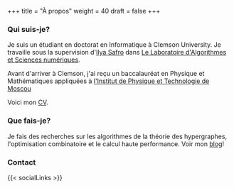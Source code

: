 +++
title = "À propos"
weight = 40
draft = false
+++

### Qui suis-je?

Je suis un étudiant en doctorat en Informatique à Clemson University. Je travaille sous la supervision d'[Ilya Safro](https://people.cs.clemson.edu/~isafro/) dans [Le Laboratoire d'Algorithmes et Sciences numériques](https://people.cs.clemson.edu/~isafro/group.html).

Avant d'arriver à Clemson, j'ai reçu un baccalauréat en Physique et Mathématiques appliquées à [l'Institut de Physique et Technologie de Moscou](https://mipt.ru/english/)

Voici mon [CV](https://www.dropbox.com/s/njayar01aww562f/Resume%20Tech%20Master.pdf).

### Que fais-je?

Je fais des recherches sur les algorithmes de la théorie des hypergraphes, l'optimisation combinatoire et le calcul haute performance. Voir mon [blog](http://blog.shaydul.in)!

### Contact

{{< socialLinks >}}
